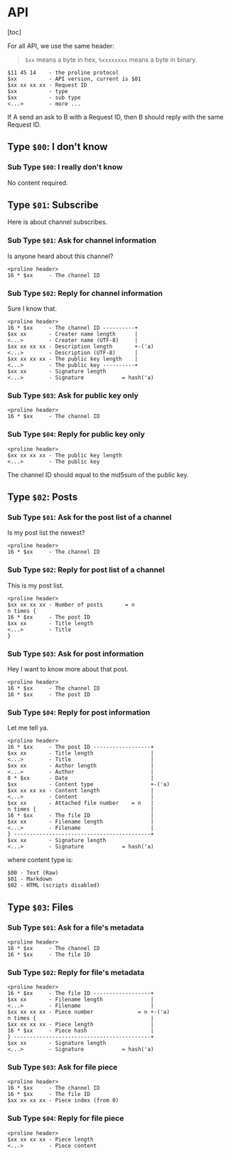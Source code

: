 # API

[toc]

For all API, we use the same header:

> `$xx` means a byte in hex, `%xxxxxxxx` means a byte in binary.

```
$11 45 14    - the proline protocol
$xx          - API version, current is $01
$xx xx xx xx - Request ID
$xx          - type
$xx          - sub type
<...>        - more ...
```

If A send an ask to B with a Request ID, then B should reply with the same Request ID.

## Type `$00`: I don't know

### Sub Type `$00`: I really don't know

No content required.

## Type `$01`: Subscribe

Here is about channel subscribes.

### Sub Type `$01`: Ask for channel information

Is anyone heard about this channel?

```
<proline header>
16 * $xx     - The channel ID
```

### Sub Type `$02`: Reply for channel information

Sure I know that.

```
<proline header>
16 * $xx     - The channel ID ----------+
$xx xx       - Creater name length      |
<...>        - Creater name (UTF-8)     |
$xx xx xx xx - Description length       +-('a)
<...>        - Description (UTF-8)      |
$xx xx xx xx - The public key length    |
<...>        - The public key ----------+
$xx xx       - Signature length
<...>        - Signature            = hash('a)
```

### Sub Type `$03`: Ask for public key only

```
<proline header>
16 * $xx     - The channel ID
```

### Sub Type `$04`: Reply for public key only

```
<proline header>
$xx xx xx xx - The public key length
<...>        - The public key
```

The channel ID should equal to the md5sum of the public key.

## Type `$02`: Posts

### Sub Type `$01`: Ask for the post list of a channel

Is my post list the newest?

```
<proline header>
16 * $xx     - The channel ID
```

### Sub Type `$02`: Reply for post list of a channel

This is my post list.

```
<proline header>
$xx xx xx xx - Number of posts       = n
n times {
16 * $xx     - The post ID
$xx xx       - Title length
<...>        - Title
}
```

### Sub Type `$03`: Ask for post information

Hey I want to know more about that post.

```
<proline header>
16 * $xx     - The channel ID
16 * $xx     - The post ID
```

### Sub Type `$04`: Reply for post information

Let me tell ya.

```
<proline header>
16 * $xx     - The post ID ------------------+
$xx xx       - Title length                  |
<...>        - Title                         |
$xx xx       - Author length                 |
<...>        - Author                        |
8 * $xx      - Date                          |
$xx          - Content type                  +-('a)
$xx xx xx xx - Content length                |
<...>        - Content                       |
$xx xx       - Attached file number    = n   |
n times {                                    |
16 * $xx     - The file ID                   |
$xx xx       - Filename length               |
<...>        - Filename                      |
} -------------------------------------------+
$xx xx       - Signature length
<...>        - Signature            = hash('a)
```

where content type is:

```
$00 - Text (Raw)
$01 - Markdown
$02 - HTML (scripts disabled)
```

## Type `$03`: Files

### Sub Type `$01`: Ask for a file's metadata

```
<proline header>
16 * $xx     - The channel ID
16 * $xx     - The file ID
```

### Sub Type `$02`: Reply for file's metadata

```
<proline header>
16 * $xx     - The file ID ------------------+
$xx xx       - Filename length               |
<...>        - Filename                      |
$xx xx xx xx - Piece number              = n +-('a)
n times {                                    |
$xx xx xx xx - Piece length                  |
16 * $xx     - Piece hash                    |
} -------------------------------------------+
$xx xx       - Signature length
<...>        - Signature            = hash('a)
```

### Sub Type `$03`: Ask for file piece

```
<proline header>
16 * $xx     - The channel ID
16 * $xx     - The file ID
$xx xx xx xx - Piece index (from 0)
```

### Sub Type `$04`: Reply for file piece

```
<proline header>
$xx xx xx xx - Piece length
<...>        - Piece content
```


